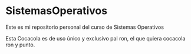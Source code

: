 # SistemasOperativos
Este es mi repositorio personal del curso de Sistemas Operativos

Esta Cocacola es de uso único y exclusivo pal ron, el que quiera cocacola ron y punto.
